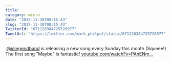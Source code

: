 ```yaml
---
title: 
category: micro
date: "2015-11-30T00:15:43"
slug: "2015-11-30T00:15:43"
TwitterId: "671120384729726977"
TweetUrl: "https://twitter.com/mark_philpot/status/671120384729726977"
---
```


.[@inlegendband](https://twitter.com/inlegendband) is releasing a new song every
Sunday this month (Squeee!) The first song "Maybe" is fantastic!
[youtube.com/watch?v=PAnENm…](https://www.youtube.com/watch?v=PAnENmkQflM)
